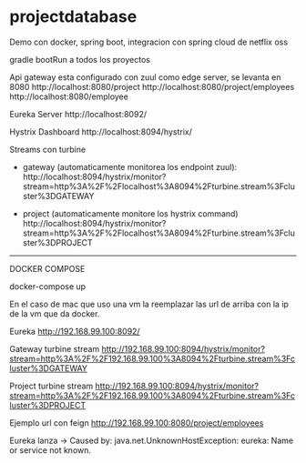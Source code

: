 # projectdatabase
Demo con docker, spring boot, integracion con spring cloud de netflix oss


gradle bootRun a todos los proyectos

Api gateway esta configurado con zuul como edge server, se levanta en 8080
http://localhost:8080/project
http://localhost:8080/project/employees
http://localhost:8080/employee

Eureka Server
http://localhost:8092/

Hystrix Dashboard
http://localhost:8094/hystrix/

Streams con turbine 
- gateway (automaticamente monitorea los endpoint zuul): 
http://localhost:8094/hystrix/monitor?stream=http%3A%2F%2Flocalhost%3A8094%2Fturbine.stream%3Fcluster%3DGATEWAY
	
- project (automaticamente monitore los hystrix command)
http://localhost:8094/hystrix/monitor?stream=http%3A%2F%2Flocalhost%3A8094%2Fturbine.stream%3Fcluster%3DPROJECT



----
DOCKER COMPOSE

docker-compose up

En el caso de mac que uso una vm la reemplazar las url de arriba con la ip de la vm que da docker.

Eureka
http://192.168.99.100:8092/

Gateway turbine stream
http://192.168.99.100:8094/hystrix/monitor?stream=http%3A%2F%2F192.168.99.100%3A8094%2Fturbine.stream%3Fcluster%3DGATEWAY

Project turbine stream
http://192.168.99.100:8094/hystrix/monitor?stream=http%3A%2F%2F192.168.99.100%3A8094%2Fturbine.stream%3Fcluster%3DPROJECT

Ejemplo url con feign
http://192.168.99.100:8080/project/employees



Eureka lanza -> Caused by: java.net.UnknownHostException: eureka: Name or service not known.

